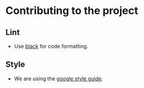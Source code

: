 # Contributing to the project

## Lint

- Use [black](https://github.com/psf/black) for code formatting.

## Style

- We are using the [google style guide](https://google.github.io/styleguide/pyguide.html).
